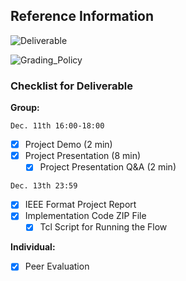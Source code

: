 ## Reference Information

![Deliverable](img/Deliverable.png)

![Grading_Policy](img/Grading_Policy.png)

### Checklist for Deliverable

__Group:__

`Dec. 11th 16:00-18:00`

- [x] Project Demo (2 min)
- [x] Project Presentation (8 min)
  - [x] Project Presentation Q&A (2 min)

`Dec. 13th 23:59`

- [x] IEEE Format Project Report
- [x] Implementation Code ZIP File
  - [x] Tcl Script for Running the Flow

__Individual:__

- [x] Peer Evaluation
